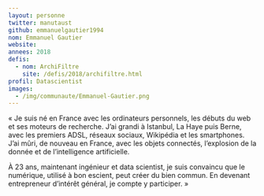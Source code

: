```yaml
---
layout: personne
twitter: manutaust
github: emmanuelgautier1994
nom: Emmanuel Gautier
website:
annees: 2018
defis:
  - nom: ArchiFiltre
    site: /defis/2018/archifiltre.html
profil: Datascientist
images:
  - /img/communaute/Emmanuel-Gautier.png
---
```


« Je suis né en France avec les ordinateurs personnels, les débuts du
web et ses moteurs de recherche. J’ai grandi à Istanbul, La Haye puis
Berne, avec les premiers ADSL, réseaux sociaux, Wikipédia et les
smartphones. J’ai mûri, de nouveau en France, avec les objets
connectés, l’explosion de la donnée et de l’intelligence artificielle.

À 23 ans, maintenant ingénieur et data scientist, je suis convaincu
que le numérique, utilisé à bon escient, peut créer du bien commun. En
devenant entrepreneur d’intérêt général, je compte y participer. »
